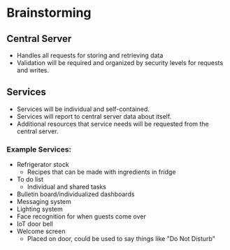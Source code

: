 # Brainstorming

## Central Server

- Handles all requests for storing and retrieving data
- Validation will be required and organized by security levels for requests and writes.

## Services

- Services will be individual and self-contained. 
- Services will report to central server data about itself.
- Additional resources that service needs will be requested from the central server.

### Example Services:

- Refrigerator stock
	* Recipes that can be made with ingredients in fridge
- To do list
	* Individual and shared tasks
- Bulletin board/individualized dashboards
- Messaging system
- Lighting system
- Face recognition for when guests come over
- IoT door bell
- Welcome screen
	* Placed on door, could be used to say things like "Do Not Disturb"
